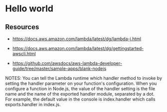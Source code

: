 # Hello world

## Resources
- https://docs.aws.amazon.com/lambda/latest/dg/lambda-j.html

- https://docs.aws.amazon.com/lambda/latest/dg/gettingstarted-awscli.html

- https://github.com/awsdocs/aws-lambda-developer-guide/tree/master/sample-apps/blank-nodejs


NOTES:
You can tell the Lambda runtime which handler method to invoke by setting the handler parameter on your function's configuration. When you configure a function in Node.js, the value of the handler setting is the file name and the name of the exported handler module, separated by a dot. For example, the default value in the console is index.handler which calls exports.handler in index.js.